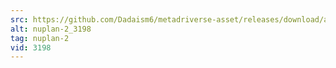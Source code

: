 ```yaml
---
src: https://github.com/Dadaism6/metadriverse-asset/releases/download/assetsv1.0.1/nuplan-2_3198.mp4
alt: nuplan-2_3198
tag: nuplan-2
vid: 3198
---
```

